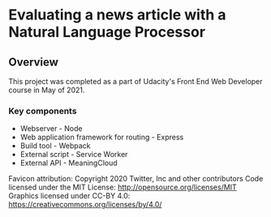 # Evaluating a news article with a Natural Language Processor

## Overview
This project was completed as a part of Udacity's Front End Web Developer course in May of 2021. 

### Key components
- Webserver - Node
- Web application framework for routing - Express
- Build tool - Webpack
- External script - Service Worker
- External API - MeaningCloud

Favicon attribution:
Copyright 2020 Twitter, Inc and other contributors
Code licensed under the MIT License: http://opensource.org/licenses/MIT
Graphics licensed under CC-BY 4.0: https://creativecommons.org/licenses/by/4.0/